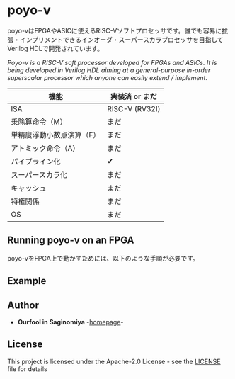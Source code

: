 # poyo-v
poyo-vはFPGAやASICに使えるRISC-Vソフトプロセッサです。誰でも容易に拡張・インプリメントできるインオーダ・スーパースカラプロセッサを目指してVerilog HDLで開発されています。

*Poyo-v is a RISC-V soft processor developed for FPGAs and ASICs. It is being developed in Verilog HDL aiming at a general-purpose in-order superscalar processor which anyone can easily extend / implement.*

機能 | 実装済 or まだ
--- | ---
ISA | RISC-V (RV32I)
乗除算命令（M） |まだ
単精度浮動小数点演算（F） |まだ
アトミック命令（A） |まだ
パイプライン化 |✔
スーパースカラ化 |まだ
キャッシュ |まだ
特権関係 |まだ
OS |まだ

## Running poyo-v on an FPGA
poyo-vをFPGA上で動かすためには、以下のような手順が必要です。

## Example

 
## Author
* **Ourfool in Saginomiya** -[homepage](http://www.saginomiya.xyz/)-

## License
This project is licensed under the Apache-2.0 License - see the [LICENSE](LICENSE) file for details
